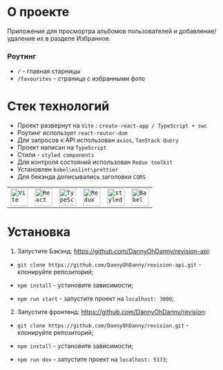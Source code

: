 # О проекте

Приложение для просмортра альбомов пользователей и добавление/удаление их в разделе Избранное.

### Роутинг

- `/` - главная старницы
- `/favourites` - страница с избранными фото

# Стек технологий

- Проект развернут на `Vite` : `create-react-app / TypeScript + swc`
- Роутинг использует `react-router-dom`
- Для запросов к API использован `axios`, `TanStack Query`
- Проект написан на `TypeScript`
- Стили - `styled components`
- Для контроля состояний использован `Redux toolkit`
- Установлен `babel\eslint\prettier`
- Для бекэнда дописывались заголовки `CORS`

<div >
	  <table>
		  <tr>
			<td><code><img width="40" src="https://github-production-user-asset-6210df.s3.amazonaws.com/62091613/261395532-b40892ef-efb8-4b0e-a6b5-d1cfc2f3fc35.png" alt="Vite" title="Vite"/></code></td>
			<td><code><img width="40" src="https://user-images.githubusercontent.com/25181517/183897015-94a058a6-b86e-4e42-a37f-bf92061753e5.png" alt="React" title="React"/></code></td>
			<td><code><img width="40" src="https://user-images.githubusercontent.com/25181517/183890598-19a0ac2d-e88a-4005-a8df-1ee36782fde1.png" alt="TypeScript" title="TypeScript"/></code></td>
			<td><code><img width="40" src="https://user-images.githubusercontent.com/25181517/187896150-cc1dcb12-d490-445c-8e4d-1275cd2388d6.png" alt="Redux" title="Redux"/></code></td>
			<td><code><img width="40" src="https://github.com/marwin1991/profile-technology-icons/assets/25181517/2a36d1f6-2198-4726-89ac-2148ce46a69a" alt="styled-components" title="styled-components"/></code></td>
			<td><code><img width="40" src="https://github.com/marwin1991/profile-technology-icons/assets/136815194/ecd443af-ebba-4af8-a46e-1bf64d863b5b" alt="Babel" title="Babel"/></code></td>
		  </tr>
	  </table>
  </div>

# Установка

1. Запустите Бэкэнд: https://github.com/DannyOhDanny/revision-api:

- `git clone https://github.com/DannyOhDanny/revision-api.git` - клонируйте репозиторий;

- `npm install` - yстановите зависимости;

- `npm run start` - запустите проект на `localhost: 3000`;

2. Запустите фронтенд: https://github.com/DannyOhDanny/revision:

- `git clone https://github.com/DannyOhDanny/revision.git` - клонируйте репозиторий;

- `npm install` - yстановите зависимости;

- `npm run dev` - запустите проект на `localhost: 5173`;
